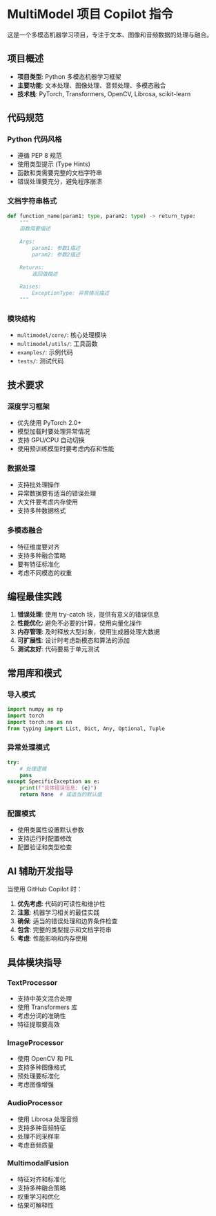 <!-- Use this file to provide workspace-specific custom instructions to Copilot. For more details, visit https://code.visualstudio.com/docs/copilot/copilot-customization#_use-a-githubcopilotinstructionsmd-file -->

# MultiModel 项目 Copilot 指令

这是一个多模态机器学习项目，专注于文本、图像和音频数据的处理与融合。

## 项目概述

- **项目类型**: Python 多模态机器学习框架
- **主要功能**: 文本处理、图像处理、音频处理、多模态融合
- **技术栈**: PyTorch, Transformers, OpenCV, Librosa, scikit-learn

## 代码规范

### Python 代码风格
- 遵循 PEP 8 规范
- 使用类型提示 (Type Hints)
- 函数和类需要完整的文档字符串
- 错误处理要充分，避免程序崩溃

### 文档字符串格式
```python
def function_name(param1: type, param2: type) -> return_type:
    """
    函数简要描述
    
    Args:
        param1: 参数1描述
        param2: 参数2描述
        
    Returns:
        返回值描述
        
    Raises:
        ExceptionType: 异常情况描述
    """
```

### 模块结构
- `multimodel/core/`: 核心处理模块
- `multimodel/utils/`: 工具函数
- `examples/`: 示例代码
- `tests/`: 测试代码

## 技术要求

### 深度学习框架
- 优先使用 PyTorch 2.0+
- 模型加载时要处理异常情况
- 支持 GPU/CPU 自动切换
- 使用预训练模型时要考虑内存和性能

### 数据处理
- 支持批处理操作
- 异常数据要有适当的错误处理
- 大文件要考虑内存使用
- 支持多种数据格式

### 多模态融合
- 特征维度要对齐
- 支持多种融合策略
- 要有特征标准化
- 考虑不同模态的权重

## 编程最佳实践

1. **错误处理**: 使用 try-catch 块，提供有意义的错误信息
2. **性能优化**: 避免不必要的计算，使用向量化操作
3. **内存管理**: 及时释放大型对象，使用生成器处理大数据
4. **可扩展性**: 设计时考虑新模态和算法的添加
5. **测试友好**: 代码要易于单元测试

## 常用库和模式

### 导入模式
```python
import numpy as np
import torch
import torch.nn as nn
from typing import List, Dict, Any, Optional, Tuple
```

### 异常处理模式
```python
try:
    # 处理逻辑
    pass
except SpecificException as e:
    print(f"具体错误信息: {e}")
    return None  # 或适当的默认值
```

### 配置模式
- 使用类属性设置默认参数
- 支持运行时配置修改
- 配置验证和类型检查

## AI 辅助开发指导

当使用 GitHub Copilot 时：

1. **优先考虑**: 代码的可读性和维护性
2. **注意**: 机器学习相关的最佳实践
3. **确保**: 适当的错误处理和边界条件检查
4. **包含**: 完整的类型提示和文档字符串
5. **考虑**: 性能影响和内存使用

## 具体模块指导

### TextProcessor
- 支持中英文混合处理
- 使用 Transformers 库
- 考虑分词的准确性
- 特征提取要高效

### ImageProcessor  
- 使用 OpenCV 和 PIL
- 支持多种图像格式
- 预处理要标准化
- 考虑图像增强

### AudioProcessor
- 使用 Librosa 处理音频
- 支持多种音频特征
- 处理不同采样率
- 考虑音频质量

### MultimodalFusion
- 特征对齐和标准化
- 支持多种融合策略
- 权重学习和优化
- 结果可解释性
